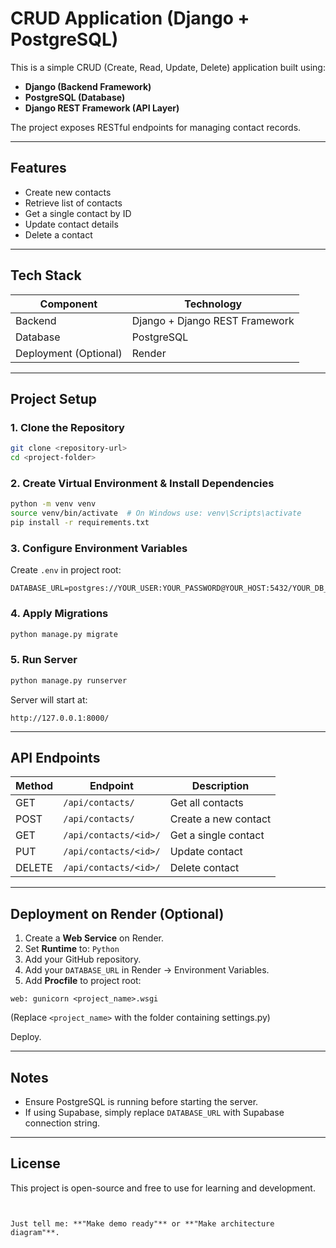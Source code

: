 
# CRUD Application (Django + PostgreSQL)

This is a simple CRUD (Create, Read, Update, Delete) application built using:
- **Django (Backend Framework)**
- **PostgreSQL (Database)**
- **Django REST Framework (API Layer)**

The project exposes RESTful endpoints for managing contact records.

---

## Features
- Create new contacts
- Retrieve list of contacts
- Get a single contact by ID
- Update contact details
- Delete a contact

---

## Tech Stack
| Component | Technology |
|----------|------------|
| Backend  | Django + Django REST Framework |
| Database | PostgreSQL |
| Deployment (Optional) | Render |

---

## Project Setup

### 1. Clone the Repository
```sh
git clone <repository-url>
cd <project-folder>
````

### 2. Create Virtual Environment & Install Dependencies

```sh
python -m venv venv
source venv/bin/activate  # On Windows use: venv\Scripts\activate
pip install -r requirements.txt
```

### 3. Configure Environment Variables

Create `.env` in project root:

```
DATABASE_URL=postgres://YOUR_USER:YOUR_PASSWORD@YOUR_HOST:5432/YOUR_DB_NAME
```

### 4. Apply Migrations

```sh
python manage.py migrate
```

### 5. Run Server

```sh
python manage.py runserver
```

Server will start at:

```
http://127.0.0.1:8000/
```

---

## API Endpoints

| Method | Endpoint              | Description          |
| ------ | --------------------- | -------------------- |
| GET    | `/api/contacts/`      | Get all contacts     |
| POST   | `/api/contacts/`      | Create a new contact |
| GET    | `/api/contacts/<id>/` | Get a single contact |
| PUT    | `/api/contacts/<id>/` | Update contact       |
| DELETE | `/api/contacts/<id>/` | Delete contact       |

---

## Deployment on Render (Optional)

1. Create a **Web Service** on Render.
2. Set **Runtime** to: `Python`
3. Add your GitHub repository.
4. Add your `DATABASE_URL` in Render → Environment Variables.
5. Add **Procfile** to project root:

```
web: gunicorn <project_name>.wsgi
```

(Replace `<project_name>` with the folder containing settings.py)

Deploy.

---

## Notes

* Ensure PostgreSQL is running before starting the server.
* If using Supabase, simply replace `DATABASE_URL` with Supabase connection string.

---

## License

This project is open-source and free to use for learning and development.

```


Just tell me: **"Make demo ready"** or **"Make architecture diagram"**.
```
